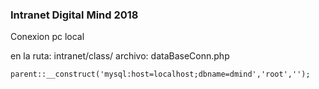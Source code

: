 ### Intranet Digital Mind 2018

Conexion pc local

en la ruta: intranet/class/
archivo: dataBaseConn.php

```
parent::__construct('mysql:host=localhost;dbname=dmind','root','');
```

